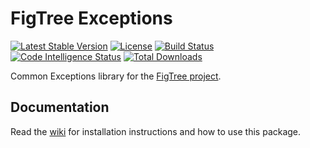 # FigTree Exceptions

[![Latest Stable Version](https://img.shields.io/packagist/v/figtree-php/exceptions)](https://packagist.org/packages/figtree-php/exceptions)
[![License](https://img.shields.io/packagist/l/figtree-php/exceptions)](https://github.com/figtree-php/exceptions/blob/dev/license.txt)
[![Build Status](https://scrutinizer-ci.com/g/figtree-php/exceptions/badges/build.png?b=master)](https://scrutinizer-ci.com/g/figtree-php/exceptions/build-status/master)
[![Code Intelligence Status](https://scrutinizer-ci.com/g/figtree-php/exceptions/badges/code-intelligence.svg?b=master)](https://scrutinizer-ci.com/code-intelligence)
[![Total Downloads](https://img.shields.io/packagist/dt/figtree-php/exceptions)](https://packagist.org/packages/figtree-php/exceptions)

Common Exceptions library for the
[FigTree project](https://github.com/figtree-php).

## Documentation

Read the [wiki](https://github.com/figtree-php/exceptions/wiki) for
installation instructions and how to use this package.
